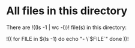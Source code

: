 # All files in this directory

There are !((ls -1 | wc -l))! file(s) in this directory:

!((
for FILE in $(ls -1)
do echo "- \`$FILE\`"
done
))!
